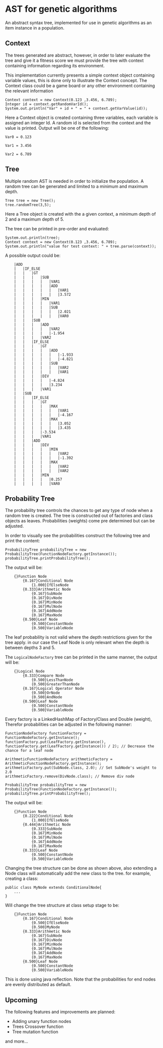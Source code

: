 # AST for genetic algorithms

An abstract syntax tree, implemented for use in genetic algorithms as an item instance in a population. 

## Context

The trees generated are abstract, however, in order to later evaluate the tree and give it a fitness score we must provide the tree with context containing information regarding its environment.

This implementation currently presents a simple context object containing variable values, this is done only to illustrate the Context concept.
The Context class could be a game board or any other environment containing the relevant information

```
Context context = new Context(0.123 ,3.456, 6.789);
Integer id = context.getRandomVarId();
System.out.println("Var" + id + " = " + context.getVarValue(id));
```
Here a Context object is created containing three variables, each variable is assigned an integer Id.
A random id is selected from the context and the value is printed.
Output will be one of the following:
```
Var0 = 0.123
```
```
Var1 = 3.456
```
```
Var2 = 6.789
```

## Tree

Multiple random AST is needed in order to initialize the population.
A random tree can be generated and limited to a minimum and maximum depth.

```
Tree tree = new Tree();
tree.randomTree(3,5);
```
Here a Tree object is created with the a given context, a minimum depth of 2 and a maximum depth of 5.

The tree can be printed in pre-order and evaluated:

```
System.out.println(tree);
Context context = new Context(0.123 ,3.456, 6.789);
System.out.println("value for test context: " + tree.parse(context));
```

A possible output could be:
```
	|ADD
	|	|IF_ELSE
	|	|	|GT
	|	|	|	|SUB
	|	|	|	|	|VAR1
	|	|	|	|	|ADD
	|	|	|	|	|	|VAR1
	|	|	|	|	|	|3.572
	|	|	|	|MIN
	|	|	|	|	|VAR1
	|	|	|	|	|SUB
	|	|	|	|	|	|2.021
	|	|	|	|	|	|VAR0
	|	|	|SUB
	|	|	|	|ADD
	|	|	|	|	|VAR2
	|	|	|	|	|-1.954
	|	|	|	|VAR2
	|	|	|IF_ELSE
	|	|	|	|GT
	|	|	|	|	|ADD
	|	|	|	|	|	|-1.933
	|	|	|	|	|	|-4.821
	|	|	|	|	|SUB
	|	|	|	|	|	|VAR2
	|	|	|	|	|	|VAR1
	|	|	|	|DIV
	|	|	|	|	|-4.824
	|	|	|	|	|3.234
	|	|	|	|VAR1
	|	|SUB
	|	|	|IF_ELSE
	|	|	|	|GT
	|	|	|	|	|MAX
	|	|	|	|	|	|VAR1
	|	|	|	|	|	|-4.167
	|	|	|	|	|MAX
	|	|	|	|	|	|3.052
	|	|	|	|	|	|3.435
	|	|	|	|-3.534
	|	|	|	|VAR1
	|	|	|ADD
	|	|	|	|DIV
	|	|	|	|	|MIN
	|	|	|	|	|	|VAR2
	|	|	|	|	|	|-1.392
	|	|	|	|	|MAX
	|	|	|	|	|	|VAR2
	|	|	|	|	|	|VAR2
	|	|	|	|MIN
	|	|	|	|	|0.257
	|	|	|	|	|VAR0
```

## Probability Tree

The probability tree controls the chances to get any type of node when a random tree is created.
The tree is constructed out of factories and class objects as leaves.
Probabilities (weights) come pre determined but can be adjusted.

In order to visually see the probabilities construct the following tree and print the content:

```
ProbabilityTree probabilityTree = new ProbabilityTree(FunctionNodeFactory.getInstance());
probabilityTree.printProbabilityTree();
```

The output will be:
```
	{}Function Node
		{0.167}Conditional Node
			{1.000}IfElseNode
		{0.333}Arithmetic Node
			{0.167}SubNode
			{0.167}DivNode
			{0.167}MinNode
			{0.167}MulNode
			{0.167}AddNode
			{0.167}MaxNode
		{0.500}Leaf Node
			{0.500}ConstantNode
			{0.500}VariableNode
```

The leaf probability is not valid where the depth restrictions given for the tree apply.
in our case the Leaf Node is only relevant when the depth is between depths 3 and 5.

The ```LogicalNodeFactory``` tree can be printed in the same manner, the output will be:

```
	{}Logical Node
		{0.333}Compare Node
			{0.500}LessThanNode
			{0.500}GreaterThanNode
		{0.167}Logical Operator Node
			{0.500}OrNode
			{0.500}AndNode
		{0.500}Leaf Node
			{0.500}ConstantNode
			{0.500}VariableNode
```

Every factory is a LinkedHashMap of Factory/Class and Double (weight), Therefor probabilities can be adjusted in the following manner:
```
FunctionNodeFactory functionFactory = FunctionNodeFactory.getInstance();
functionFactory.put(LeafFactory.getInstance(), functionFactory.get(LeafFactory.getInstance()) / 2); // Decrease the chance for a leaf node

ArithmeticFunctionNodeFactory arithmeticFactory = ArithmeticFunctionNodeFactory.getInstance();
arithmeticFactory.put(SubNode.class, 2.0); // Set SubNode's weight to 2.0
arithmeticFactory.remove(DivNode.class); // Remove div node

ProbabilityTree probabilityTree = new ProbabilityTree(FunctionNodeFactory.getInstance());
probabilityTree.printProbabilityTree();
```

The output will be:

```
	{}Function Node
		{0.222}Conditional Node
			{1.000}IfElseNode
		{0.444}Arithmetic Node
			{0.333}SubNode
			{0.167}MinNode
			{0.167}MulNode
			{0.167}AddNode
			{0.167}MaxNode
		{0.333}Leaf Node
			{0.500}ConstantNode
			{0.500}VariableNode
```

Changing the tree structure can be done as shown above, also extending a Node class will automatically add the new class to the tree.
for example, creating a class:

```
public class MyNode extends ConditionalNode{
    ...
}
```

Will change the tree structure at class setup stage to be:

```
	{}Function Node
		{0.167}Conditional Node
			{0.500}IfElseNode
			{0.500}MyNode
		{0.333}Arithmetic Node
			{0.167}SubNode
			{0.167}DivNode
			{0.167}MinNode
			{0.167}MulNode
			{0.167}AddNode
			{0.167}MaxNode
		{0.500}Leaf Node
			{0.500}ConstantNode
			{0.500}VariableNode
```

This is done using java reflection.
Note that the probabilities for end nodes are evenly distributed as default.

## Upcoming

The following features and improvements are planned:
* Adding unary function nodes
* Trees Crossover function
* Tree mutation function

and more...

